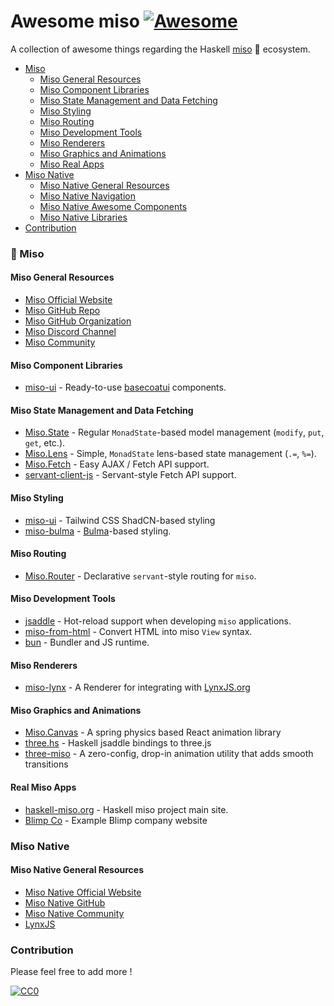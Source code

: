 # Awesome miso [![Awesome](https://cdn.rawgit.com/sindresorhus/awesome/d7305f38d29fed78fa85652e3a63e154dd8e8829/media/badge.svg)](https://github.com/sindresorhus/awesome)

A collection of awesome things regarding the Haskell [miso](https://haskell-miso.org) :ramen: ecosystem.

- [Miso](#miso)
  - [Miso General Resources](#miso-general-resources)
  <!-- - [Miso Tutorials](#miso-tutorials) -->
  <!-- - [Miso Frameworks](#miso-frameworks) -->
  - [Miso Component Libraries](#miso-component-libraries)
  - [Miso State Management and Data Fetching](#miso-state-management-and-data-fetching)
  - [Miso Styling](#miso-styling)
  - [Miso Routing](#miso-routing)
  - [Miso Development Tools](#miso-development-tools)
  <!-- - [Miso Libraries](#miso-libraries) -->
  <!-- - [Miso Testing](#miso-testing) -->
  <!-- - [Miso Awesome Components](#miso-awesome-components) -->
  <!-- - [Miso Components Sandboxes](#miso-components-sandboxes) -->
  <!-- - [Miso Forms](#miso-forms) -->
  <!-- - [Miso Tables and Grids](#miso-tables-and-grids) -->
  <!-- - [Miso Maps](#miso-maps) -->
  <!-- - [Miso Charts](#miso-charts) -->
  - [Miso Renderers](#miso-renderers)
  <!-- - [Miso Internationalization](#miso-internationalization) -->
  - [Miso Graphics and Animations](#miso-graphics-and-animations)
  <!-- - [Miso Integration](#miso-integration) -->
  - [Miso Real Apps](#miso-real-apps)
- [Miso Native](#miso-native)
  - [Miso Native General Resources](#miso-native-general-resources)
  - [Miso Native Navigation](#miso-native-navigation)
  - [Miso Native Awesome Components](#miso-native-awesome-components)
  - [Miso Native Libraries](#miso-native-libraries)
- [Contribution](#contribution)

### :ramen: Miso

#### Miso General Resources

- [Miso Official Website](https://haskell-miso.org/)
- [Miso GitHub Repo](https://github.com/dmjio/miso)
- [Miso GitHub Organization](https://github.com/haskell-miso)
- [Miso Discord Channel](https://discord.gg/QVDtfYNSxq)
- [Miso Community](https://github.com/dmjio/miso?tab=readme-ov-file#community)
<!-- - Miso Conferences -->
<!-- - Miso CodeSandbox -->

<!-- #### Miso Tutorials -->

<!-- - [React Official Tutorial](https://react.dev/learn) -->
<!-- - [Using React in Visual Studio Code](https://code.visualstudio.com/docs/nodejs/reactjs-tutorial) -->
<!-- - [React Interview Questions & Answers](https://github.com/sudheerj/reactjs-interview-questions) -->
<!-- - [Design patterns and Component patterns for building powerful Web Apps](https://www.patterns.dev/) -->
<!-- - [A simple, scalable, and powerful architecture for building production ready React applications](https://github.com/alan2207/bulletproof-react) -->
<!-- - [Cheatsheets for experienced React developers getting started with TypeScript](https://github.com/typescript-cheatsheets/react-typescript-cheatsheet) -->
<!-- - [The Fullstack Tutorial for GraphQL](https://github.com/howtographql/howtographql) -->

<!-- #### Miso Frameworks -->

<!-- - [miso](https://github.com/dmjio/miso) - The Miso Framework -->

#### Miso Component Libraries

- [miso-ui](https://github.com/haskell-miso/miso-ui) - Ready-to-use [basecoatui](https://github.com/hunvreus/basecoat) components.

#### Miso State Management and Data Fetching

- [Miso.State](https://haddocks.haskell-miso.org/miso/Miso-State.html) - Regular `MonadState`-based model management (`modify`, `put`, `get`, etc.).
- [Miso.Lens](https://haddocks.haskell-miso.org/miso/Miso-Lens.html) - Simple, `MonadState` lens-based state management (`.=`, `%=`).
- [Miso.Fetch](https://haddocks.haskell-miso.org/miso/Miso-Fetch.html) - Easy AJAX / Fetch API support.
- [servant-client-js](https://hackage.haskell.org/package/servant-client-js) - Servant-style Fetch API support.

#### Miso Styling

- [miso-ui](https://github.com/haskell-miso/miso-ui) - Tailwind CSS ShadCN-based styling
- [miso-bulma](https://github.com/haskell-miso/miso-bulma) - [Bulma](https://bulma.io)-based styling.

#### Miso Routing

- [Miso.Router](https://haddocks.haskell-miso.org/miso/Miso-Router.html) - Declarative `servant`-style routing for `miso`.

#### Miso Development Tools

- [jsaddle](https://hackage.haskell.org/package/jsaddle) - Hot-reload support when developing `miso` applications.
- [miso-from-html](https://github.com/haskell-miso/miso-from-html) - Convert HTML into miso `View` syntax.
- [bun](https://github.com/oven.sh/bun) - Bundler and JS runtime.

<!-- #### React Testing -->

<!-- - [jest](https://github.com/facebook/jest) - Delightful JavaScript Testing -->
<!-- - [react-testing-library](https://github.com/testing-library/react-testing-library) - Simple and complete React DOM testing utilities -->
<!-- - [cypress](https://github.com/cypress-io/cypress) - Fast, easy and reliable testing for anything that runs in a browser -->

<!-- #### React Awesome Components -->

<!-- - [Awesome React Components](https://github.com/brillout/awesome-react-components) -->
<!-- - [react-select](https://github.com/JedWatson/react-select) - The Select Component for React -->
<!-- - [react-big-calendar](https://github.com/jquense/react-big-calendar) - Calendar component -->
<!-- - [react-datepicker](https://github.com/Hacker0x01/react-datepicker/) - A simple and reusable datepicker component for React -->
<!-- - [react-loading-skeleton](https://github.com/dvtng/react-loading-skeleton) - Create skeleton screens that automatically adapt to your app -->
<!-- - [react-qrcode](https://github.com/zpao/qrcode.react) - QR component for use with React -->
<!-- - [react-archer](https://github.com/pierpo/react-archer) - Draw arrows between React elements -->
<!-- - [react-icons](https://github.com/react-icons/react-icons) - SVG React icons of popular icon packs -->
<!-- - [react-complex-tree](https://github.com/lukasbach/react-complex-tree) - Unopinionated Accessible Tree -->
<!-- - [react-insta-stories](https://github.com/mohitk05/react-insta-stories) - A React component for Instagram like stories -->
<!-- - [swiper](https://github.com/nolimits4web/swiper) - Most modern mobile touch slider -->
<!-- - [keen-slider](https://github.com/rcbyr/keen-slider) - The Touch slider carousel -->
<!-- - [cookie-consent-banner](https://github.com/porscheofficial/cookie-consent-banner) – The lightweight and flexible Cookie Consent Banner -->
<!-- - [heart-switch](https://github.com/anatoliygatt/heart-switch) - A heart-shaped toggle switch component for React -->
<!-- - [kbar](https://github.com/timc1/kbar) - Fast, portable, and extensible cmd+k interface for your site -->
<!-- - [tagify](https://github.com/yairEO/tagify) - Lightweight, efficient Tags input component -->
<!-- - [puck](https://github.com/measuredco/puck) - The visual editor for React -->

<!-- #### React Components Sandboxes -->

<!-- - [storybook](https://github.com/storybookjs/storybook) - Storybook is a frontend workshop for building UI components and pages in isolation -->
<!-- - [react-styleguidist](https://github.com/styleguidist/react-styleguidist) - Isolated React component development environment with a living style guide -->
<!-- - [react-cosmos](https://github.com/react-cosmos/react-cosmos) - Dev tool for creating reusable React components -->
<!-- - [bit](https://github.com/teambit/bit) - A build system for development of composable software -->

<!-- #### React Forms -->

<!-- - [react-hook-form](https://github.com/react-hook-form/react-hook-form) - React Hooks for form state management and validation -->
<!-- - [formik](https://github.com/jaredpalmer/formik) - Build forms in React, without the tears -->
<!-- - [react-jsonschema-form](https://github.com/mozilla-services/react-jsonschema-form) - A React component for building Web forms from JSON Schema -->
<!-- - [formily](https://github.com/alibaba/formily) - Alibaba Group Unified Form Solution -->
<!-- - [vest](https://github.com/ealush/vest) - Declarative validations framework -->

<!-- #### React Tables and Grids -->

<!-- - [react-grid-layout](https://github.com/react-grid-layout/react-grid-layout) - A draggable and resizable grid layout with responsive breakpoints -->
<!-- - [tanstack-table](https://github.com/TanStack/table) - Headless UI for building powerful tables & datagrids -->
<!-- - [react-data-grid](https://github.com/adazzle/react-data-grid) - Feature-rich and customizable data grid React component -->

<!-- #### React Maps -->

<!-- - [react-map-gl](https://github.com/visgl/react-map-gl) - React friendly API wrapper around MapboxGL JS -->
<!-- - [react-leaflet](https://github.com/PaulLeCam/react-leaflet) - React components for Leaflet maps -->

<!-- #### React Charts -->

<!-- - [recharts](https://github.com/recharts/recharts) - Redefined chart library built with React and D3 -->
<!-- - [visx](https://github.com/airbnb/visx) - Visualization components -->
<!-- - [victory](https://github.com/FormidableLabs/victory) - A collection of composable React components for building interactive data visualizations -->
<!-- - [react-vis](https://github.com/uber/react-vis) - Data Visualization Components -->
<!-- - [nivo](https://github.com/plouc/nivo) - Provides a rich set of data visualization components built on top of the D3 and React libraries -->
<!-- - [xyflow](https://github.com/xyflow/xyflow) - A customizable React component for building node-based editors and interactive diagrams -->

#### Miso Renderers

- [miso-lynx](https://github.com/dmjio/miso-lynx) - A Renderer for integrating with [LynxJS.org](https://lynxjs.org)

<!-- #### React Internationalization -->

<!-- - [formatjs](https://github.com/formatjs/formatjs) - Internationalize your web apps -->
<!-- - [react-i18next](https://github.com/i18next/react-i18next) - Internationalization for React done right -->

#### Miso Graphics and Animations

- [Miso.Canvas](https://haddocks.haskell-miso.org/miso/Miso-Canvas.html) - A spring physics based React animation library
- [three.hs](https://github.com/three-hs/three.hs) - Haskell jsaddle bindings to three.js
- [three-miso](https://github.com/formkit/auto-animate) - A zero-config, drop-in animation utility that adds smooth transitions

<!-- #### React Integration -->

<!-- - [rescript-compiler](https://github.com/rescript-lang/rescript-compiler) - A robustly typed language that compiles to efficient and human-readable JavaScript -->
<!-- - [react-rails](https://github.com/reactjs/react-rails) - Integrate React with Rails -->
<!-- - [fulcro](https://github.com/fulcrologic/fulcro) - A library for development of web applications in clj/cljs -->
<!-- - [tailwind-react](https://tw-elements.com/docs/standard/integrations/react-integration/) - Article that shows you how to integrate React application with Tailwind -->

#### Real Miso Apps

- [haskell-miso.org](https://haskell-miso.org) - Haskell miso project main site.
- [Blimp Co](https://github.com/nielsbergsma/blimp_co_haskell) - Example Blimp company website
<!-- - [kibana](https://github.com/elastic/kibana) - Your window into the Elastic Stack -->
<!-- - [webamp](https://github.com/captbaritone/webamp) - Winamp 2 reimplemented for the browser -->
<!-- - [overreacted](https://github.com/gaearon/overreacted.io) - Personal blog by Dan Abramov -->
<!-- - [wave](https://github.com/wavetermdev/waveterm) - An open-source, cross-platform terminal for seamless workflows -->

### Miso Native

#### Miso Native General Resources

- [Miso Native Official Website](https://lynxjs.haskell-miso.org)
- [Miso Native GitHub](https://github.com/haskell-miso/miso-lynx)
- [Miso Native Community](https://github.com/dmjio/miso?tab=readme-ov-file#community)
- [LynxJS](https://lynxjs.org/)

<!-- #### React Native Navigation -->

<!-- - [react-navigation](https://github.com/react-navigation/react-navigation) - Routing and navigation for your React Native apps -->

<!-- #### React Native Awesome Components -->

<!-- - [react-native-vector-icons](https://github.com/oblador/react-native-vector-icons) - Customizable Icons for React Native -->
<!-- - [react-native-gifted-chat](https://github.com/FaridSafi/react-native-gifted-chat) - The most complete chat UI for React Native -->

<!-- #### React Native Libraries -->

<!-- - [realm-js](https://github.com/realm/realm-js) - A mobile database: an alternative to SQLite & key-value stores -->
<!-- - [react-native-device-info](https://github.com/react-native-device-info/react-native-device-info) - Device Information for React Native iOS and Android -->

### Contribution

Please feel free to add more !

[![CC0](https://i.creativecommons.org/l/by/4.0/88x31.png)](http://creativecommons.org/licenses/by/4.0/)

